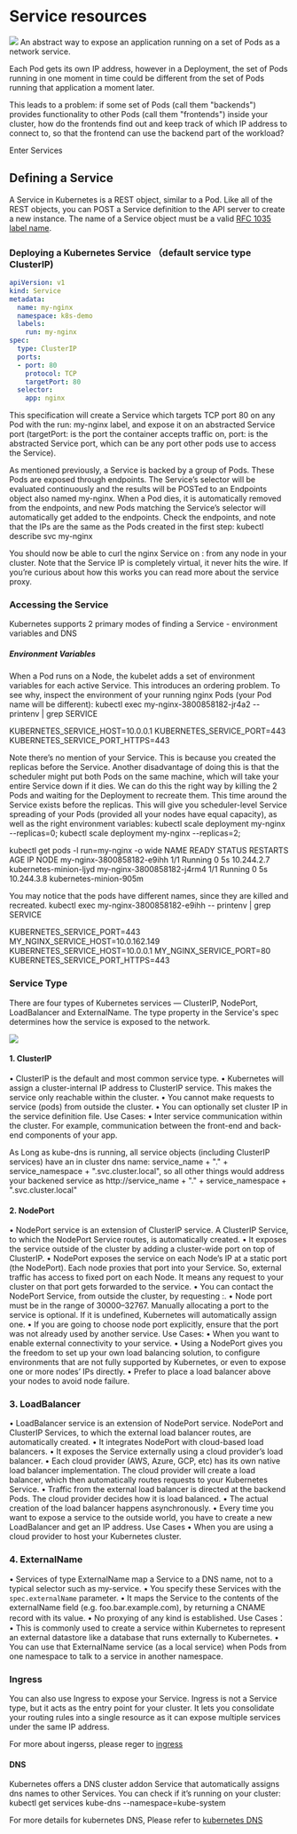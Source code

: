 # Service resources 
![](../img/kubernates.webp)
An abstract way to expose an application running on a set of Pods as a network service.

Each Pod gets its own IP address, however in a Deployment, the set of Pods running in one moment in time could be different from the set of Pods running that application a moment later.

This leads to a problem: if some set of Pods (call them "backends") provides functionality to other Pods (call them "frontends") inside your cluster, how do the frontends find out and keep track of which IP address to connect to, so that the frontend can use the backend part of the workload?

Enter Services

## Defining a Service
A Service in Kubernetes is a REST object, similar to a Pod. Like all of the REST objects, you can POST a Service definition to the API server to create a new instance. The name of a Service object must be a valid [RFC 1035 label name](https://kubernetes.io/docs/concepts/overview/working-with-objects/names/#rfc-1035-label-names).

### Deploying a Kubernetes Service （default service type ClusterIP)

``` yml
apiVersion: v1
kind: Service
metadata:
  name: my-nginx
  namespace: k8s-demo
  labels:
    run: my-nginx
spec:
  type: ClusterIP
  ports:
  - port: 80
    protocol: TCP
    targetPort: 80
  selector:
    app: nginx

```
This specification will create a Service which targets TCP port 80 on any Pod with the run: my-nginx label, and expose it on an abstracted Service port (targetPort: is the port the container accepts traffic on, port: is the abstracted Service port, which can be any port other pods use to access the Service).

As mentioned previously, a Service is backed by a group of Pods. These Pods are exposed through endpoints. The Service’s selector will be evaluated continuously and the results will be POSTed to an Endpoints object also named my-nginx. When a Pod dies, it is automatically removed from the endpoints, and new Pods matching the Service’s selector will automatically get added to the endpoints. Check the endpoints, and note that the IPs are the same as the Pods created in the first step:
kubectl describe svc my-nginx

You should now be able to curl the nginx Service on : from any node in your cluster. Note that the Service IP is completely virtual, it never hits the wire. If you’re curious about how this works you can read more about the service proxy.

### Accessing the Service
Kubernetes supports 2 primary modes of finding a Service - environment variables and DNS
##### Environment Variables
When a Pod runs on a Node, the kubelet adds a set of environment variables for each active Service. This introduces an ordering problem. To see why, inspect the environment of your running nginx Pods (your Pod name will be different):
kubectl exec my-nginx-3800858182-jr4a2 -- printenv | grep SERVICE

KUBERNETES_SERVICE_HOST=10.0.0.1
KUBERNETES_SERVICE_PORT=443
KUBERNETES_SERVICE_PORT_HTTPS=443

Note there’s no mention of your Service. This is because you created the replicas before the Service. Another disadvantage of doing this is that the scheduler might put both Pods on the same machine, which will take your entire Service down if it dies. We can do this the right way by killing the 2 Pods and waiting for the Deployment to recreate them. This time around the Service exists before the replicas. This will give you scheduler-level Service spreading of your Pods (provided all your nodes have equal capacity), as well as the right environment variables:
kubectl scale deployment my-nginx --replicas=0; kubectl scale deployment my-nginx --replicas=2;

kubectl get pods -l run=my-nginx -o wide
NAME                        READY     STATUS    RESTARTS   AGE     IP            NODE
my-nginx-3800858182-e9ihh   1/1       Running   0          5s      10.244.2.7    kubernetes-minion-ljyd
my-nginx-3800858182-j4rm4   1/1       Running   0          5s      10.244.3.8    kubernetes-minion-905m

You may notice that the pods have different names, since they are killed and recreated.
kubectl exec my-nginx-3800858182-e9ihh -- printenv | grep SERVICE

KUBERNETES_SERVICE_PORT=443
MY_NGINX_SERVICE_HOST=10.0.162.149
KUBERNETES_SERVICE_HOST=10.0.0.1
MY_NGINX_SERVICE_PORT=80
KUBERNETES_SERVICE_PORT_HTTPS=443

### Service Type
There are four types of Kubernetes services — ClusterIP, NodePort, LoadBalancer and ExternalName. The type property in the Service's spec determines how the service is exposed to the network.

![](../img/kubernetes-service.png)

#### 1. ClusterIP
•	ClusterIP is the default and most common service type.
•	Kubernetes will assign a cluster-internal IP address to ClusterIP service. This makes the service only reachable within the cluster.
•	You cannot make requests to service (pods) from outside the cluster.
•	You can optionally set cluster IP in the service definition file.
Use Cases: 
•	Inter service communication within the cluster. For example, communication between the front-end and back-end components of your app.

As Long as kube-dns is running, all service objects (including ClusterIP services) have an in cluster dns name: service_name + "." + service_namespace + ".svc.cluster.local", so all other things would address your backened service as http://service_name + "." + service_namespace + ".svc.cluster.local"

#### 2. NodePort
•	NodePort service is an extension of ClusterIP service. A ClusterIP Service, to which the NodePort Service routes, is automatically created.
•	It exposes the service outside of the cluster by adding a cluster-wide port on top of ClusterIP.
•	NodePort exposes the service on each Node’s IP at a static port (the NodePort). Each node proxies that port into your Service. So, external traffic has access to fixed port on each Node. It means any request to your cluster on that port gets forwarded to the service.
•	You can contact the NodePort Service, from outside the cluster, by requesting <NodeIP>:<NodePort>.
•	Node port must be in the range of 30000–32767. Manually allocating a port to the service is optional. If it is undefined, Kubernetes will automatically assign one.
•	If you are going to choose node port explicitly, ensure that the port was not already used by another service.
Use Cases: 
•	When you want to enable external connectivity to your service.
•	Using a NodePort gives you the freedom to set up your own load balancing solution, to configure environments that are not fully supported by Kubernetes, or even to expose one or more nodes’ IPs directly.
•	Prefer to place a load balancer above your nodes to avoid node failure.

### 3. LoadBalancer
•	LoadBalancer service is an extension of NodePort service. NodePort and ClusterIP Services, to which the external load balancer routes, are automatically created.
•	It integrates NodePort with cloud-based load balancers.
•	It exposes the Service externally using a cloud provider’s load balancer.
•	Each cloud provider (AWS, Azure, GCP, etc) has its own native load balancer implementation. The cloud provider will create a load balancer, which then automatically routes requests to your Kubernetes Service.
•	Traffic from the external load balancer is directed at the backend Pods. The cloud provider decides how it is load balanced.
•	The actual creation of the load balancer happens asynchronously.
•	Every time you want to expose a service to the outside world, you have to create a new LoadBalancer and get an IP address.
Use Cases
•	When you are using a cloud provider to host your Kubernetes cluster.

### 4. ExternalName
•	Services of type ExternalName map a Service to a DNS name, not to a typical selector such as my-service.
•	You specify these Services with the `spec.externalName` parameter.
•	It maps the Service to the contents of the externalName field (e.g. foo.bar.example.com), by returning a CNAME record with its value.
•	No proxying of any kind is established.
Use Cases：
•	This is commonly used to create a service within Kubernetes to represent an external datastore like a database that runs externally to Kubernetes.
•	You can use that ExternalName service (as a local service) when Pods from one namespace to talk to a service in another namespace.

### Ingress
You can also use Ingress to expose your Service. Ingress is not a Service type, but it acts as the entry point for your cluster. It lets you consolidate your routing rules into a single resource as it can expose multiple services under the same IP address.

For more about ingerss, please reger to [ingress](../ingress_nginx/Kubernetes%20Ingress%20Tutorial%20for%20Beginners.md)


#### DNS
Kubernetes offers a DNS cluster addon Service that automatically assigns dns names to other Services. You can check if it’s running on your cluster:
kubectl get services kube-dns --namespace=kube-system

For more details for kubernetes DNS, Please refer to [kubernetes DNS](../DNS/Kubernetes%20DNS.md)




